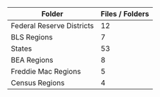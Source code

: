 | Folder                    |   Files / Folders |
|---------------------------|-------------------|
| Federal Reserve Districts |                12 |
| BLS Regions               |                 7 |
| States                    |                53 |
| BEA Regions               |                 8 |
| Freddie Mac Regions       |                 5 |
| Census Regions            |                 4 |